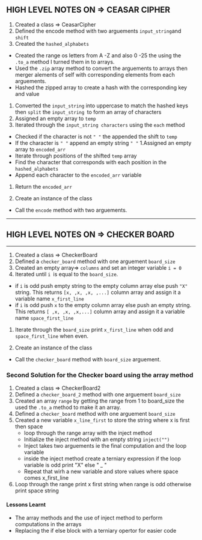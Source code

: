 ## HIGH LEVEL NOTES ON => **CEASAR CIPHER**

1. Created a class => CeasarCipher
1. Defined the encode method with two arguements `input_string`and `shift`
1. Created the `hashed_alphabets`
  - Created the range os letters from A -Z and also 0 -25 the using the `.to_a` method I  turned them in to arrays.
  - Used the `.zip` array method to convert the arguements to arrays then merger alements of self with corresponding elements from each arguements.
  - Hashed the zipped array to create a hash with the corresponding key and value

1. Converted the `input_string` into uppercase to match the hashed keys then `split` the `input_string `to form an array of characters
1. Assigned an empty array to `temp`
1. Iterated through the `input_string characters` using the `each` method
  - Checked if the character is not `" "` the appended the shift to `temp`
  - If the character is `" "` append an empty string `" "`
1.Assigned an empty array to `encoded_arr`
  - Iterate through positions of the shifted `temp` array
  - Find the character that corresponds with each position in the `hashed_alphabets`
  - Append each character to the `encoded_arr` variable

1. Return the `encoded_arr`

1. Create an instance of the class
  - Call the `encode` method  with two arguements.




***
 ## HIGH LEVEL NOTES ON => **CHECKER BOARD**
***

1. Created a class => CheckerBoard
1. Defined a `checker_board` method with one arguement `board_size`
1. Created an empty array=> `columns` and set an integer variable `i = 0`
1. Iterated until `i `is equal to the `board_size`.
  - if `i` is odd push empty string to the empty column array else push `"X"` string. This returns `[x, ,x, ,x, ,...]` column array and assign it a variable name
  `x_first_line`
  - if `i` is odd push `x` to the empty column array else push an empty string. This returns `[ ,x, ,x, ,x,...]` column array and assign it a variable name
  `space_first_line`
1. Iterate through the `board_size` print `x_first_line` when odd and `space_first_line` when even.

1. Create an instance of the class
  - Call the `checker_board` method  with `board_size` arguement.

 ### Second Solution for the Checker board using the array method

 1. Created a class => CheckerBoard2
 1. Defined a `checker_board_2` method with one arguement `board_size`
 1. Created an array `range` by getting the range from 1 to board_size the used the `.to_a` method to make it an array.
 1. Defined a `checker_board` method with one arguement `board_size`
 1. Created a new variable `x_line_first` to store the string where x is first then space
      - loop through the range array with the inject method
      - Initialize the inject method with an empty string `inject("")`
      - Inject takes two arguements ie the final computation and the loop variable
      - inside the inject method create a terniary expression if the loop variable is odd print "X" else " _ "
     - Repeat that wirh a new variable and store values where space comes x_first_line
 1. Loop through the range print x first string when range is odd otherwise print space string

 #### Lessons Learnt
- The array methods and the use of inject method to perform computations in the arrays
- Replacing the if else block with a terniary opertor for easier code
